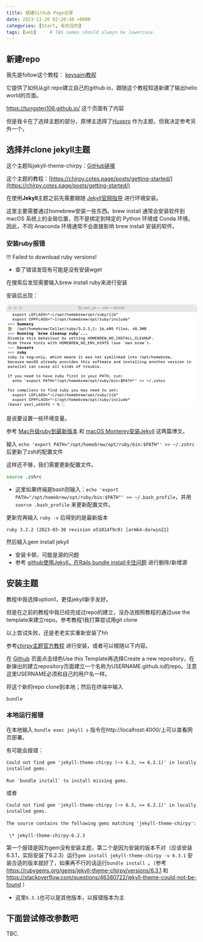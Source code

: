 ```yaml
---
title: 搭建Github Page记录
date: 2023-11-26 02:20:48 +0800
categories: [Start, 有的没的]
tags: [web]     # TAG names should always be lowercase
---
```




## 新建repo

我先是follow这个教程：
[keysaim教程](https://keysaim.github.io/post/blog/2017-08-15-how-to-setup-your-github-io-blog/)

 

它提供了如何从git repo建立自己的github.io，跟随这个教程知道新建了输出hello world的页面。

https://tungsten106.github.io/ 这个页面有了内容

但是我卡在了选择主题的部分，原博主选择了[Huxpro](https://github.com/Huxpro/huxpro.github.io) 作为主题，但我决定参考另外一个。


 ## 选择并clone jekyll主题

这个主题叫jekyll-theme-chirpy：[GitHub链接](https://github.com/cotes2020/jekyll-theme-chirpy)

这个主题的教程：[https://chirpy.cotes.page/posts/getting-started/](https://chirpy.cotes.page/posts/getting-started/)

在使用**Jekyll**主题之前先需要跟随 [Jekyll官网指导](https://jekyllrb.com/docs/installation/) 进行环境安装。

这里主要需要通过homebrew安装一些东西。brew install 通常会安装软件到 macOS 系统上的全局位置，而不是绑定到特定的 Python 环境或 Conda 环境。因此，不同 Anaconda 环境通常不会直接影响 brew install 安装的软件。

 

### 安装ruby报错 

!!! Failed to download ruby versions!

- 查了错误发现有可能是没有安装wget

在搜索后发现需要输入brew install ruby来进行安装

安装后出现：

![image-20231128015240869](../assets/img/image-20231128015240869.png)

是说要设置一些环境变量。

参考 [Mac升级ruby到最新版本](https://blog.csdn.net/a71468293a/article/details/104253813) 和 [macOS Monterey安装Jekyll](https://blog.csdn.net/wanghao_sh/article/details/128196126) 这两篇博文。

 
输入 `echo 'export PATH="/opt/homebrew/opt/ruby/bin:$PATH"' >> ~/.zshrc` 后更新了zsh的配置文件

这样还不够，我们需要更新配置文件。

```zsh
source .zshrc
```

- 这里如果终端是bash则输入：`echo 'export PATH="/opt/homebrew/opt/ruby/bin:$PATH"' >> ~/.bash_profile`，并用 `source .bash_profile` 来更新配置文件。

更新完再输入 `ruby -v` 后得到的是最新版本

```
ruby 3.2.2 (2023-03-30 revision e51014f9c0) [arm64-darwin22]
```


 

然后输入gem install jekyll

- 安装卡顿，可能是源的问题
- 参考 [github使用Jekyll，在Rails bundle install卡住问题](https://blog.csdn.net/weixin_44512194/article/details/107053421) 进行删除/新增源

 

## 安装主题

 

教程中我选择option1，更佳jekyll新手友好。

但是在之前的教程中我已经完成过repo的建立，没办法按照教程的通过use the template来建立repo。参考教程1我打算尝试用git clone

以上尝试失败，还是老老实实重新安装了hh

参考[chirpy主题官方教程](https://chirpy.cotes.page/posts/getting-started/#option-1-using-the-chirpy-starter) 进行安装，或者可以根随以下内容。


在 [Github](https://github.com/cotes2020/chirpy-starter) 页面点击绿色Use this Template再选择Create a new repository，在新弹出的建立repository页面建立一个名称为USERNAME.github.io的repo。注意这里USERNAME必须和自己的用户名一样。

将这个新的repo clone到本地；然后在终端中输入

```shell
bundle
```





### 本地运行报错

在本地输入 `bundle exec jekyll s` 指令在http://localhost:4000/上可以查看网页部署。

有可能会报错：

```
Could not find gem 'jekyll-theme-chirpy (~> 6.3, >= 6.3.1)' in locally installed gems.

Run `bundle install` to install missing gems.
```

或者          

```
Could not find gem 'jekyll-theme-chirpy (~> 6.3, >= 6.3.1)' in locally installed gems.

The source contains the following gems matching 'jekyll-theme-chirpy':

 \* jekyll-theme-chirpy-6.2.3
```

第一个报错是因为gem没有安装主题，第二个是因为安装的版本不对（应该安装6.3.1，实际安装了6.2.3）运行`gem install jekyll-theme-chirpy -v 6.3.1` 安装合适的版本就好了，如果再不行的话运行`bundle install `。（参考 https://rubygems.org/gems/jekyll-theme-chirpy/versions/6.3.1 和 https://stackoverflow.com/questions/46380722/jekyll-theme-could-not-be-found ）

- 这里`6.3.1`也可以是其他版本，以报错版本为主



## 下面尝试修改参数吧

TBC.